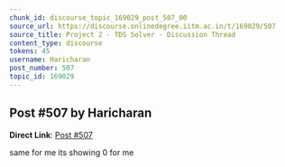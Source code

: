 ```yaml
---
chunk_id: discourse_topic_169029_post_507_00
source_url: https://discourse.onlinedegree.iitm.ac.in/t/169029/507
source_title: Project 2 - TDS Solver - Discussion Thread
content_type: discourse
tokens: 45
username: Haricharan
post_number: 507
topic_id: 169029
---
```


## Post #507 by Haricharan

**Direct Link**: [Post #507](https://discourse.onlinedegree.iitm.ac.in/t/169029/507)

same for me its showing 0 for me
